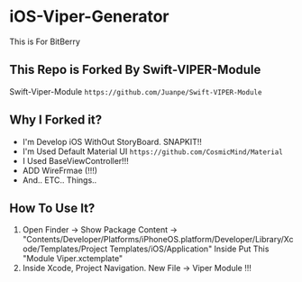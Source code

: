 # iOS-Viper-Generator
This is For BitBerry


## This Repo is Forked By Swift-VIPER-Module
Swift-Viper-Module `https://github.com/Juanpe/Swift-VIPER-Module`

## Why I Forked it?
 - I'm  Develop iOS WithOut StoryBoard. SNAPKIT!!
 - I'm Used Default Material UI `https://github.com/CosmicMind/Material`
 - I Used BaseViewController!!!
 - ADD WireFrmae (!!!)
 - And.. ETC.. Things..
 
## How To Use It? 
 1. Open Finder -> Show Package Content -> "Contents/Developer/Platforms/iPhoneOS.platform/Developer/Library/Xcode/Templates/Project Templates/iOS/Application" Inside Put This "Module Viper.xctemplate"
 2. Inside Xcode, Project Navigation. New File -> Viper Module !!!


